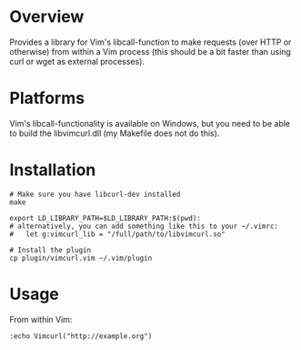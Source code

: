 Overview
========

Provides a library for Vim's libcall-function to make requests (over HTTP or
otherwise) from within a Vim process (this should be a bit faster than using
curl or wget as external processes).

Platforms
=========

Vim's libcall-functionality is available on Windows, but you need to be able to
build the libvimcurl.dll (my Makefile does not do this).

Installation
==============

    # Make sure you have libcurl-dev installed
    make
  
    export LD_LIBRARY_PATH=$LD_LIBRARY_PATH:$(pwd):
    # alternatively, you can add something like this to your ~/.vimrc:
    #   let g:vimcurl_lib = "/full/path/to/libvimcurl.so"
  
    # Install the plugin
    cp plugin/vimcurl.vim ~/.vim/plugin

Usage
=====

From within Vim:

    :echo Vimcurl("http://example.org")


